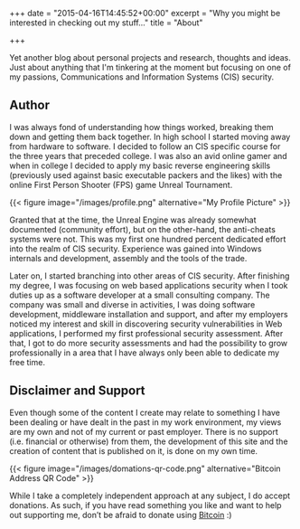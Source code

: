 +++
date = "2015-04-16T14:45:52+00:00"
excerpt = "Why you might be interested in checking out my stuff..."
title = "About"

+++

Yet another blog about personal projects and research, thoughts and ideas. Just about anything that I'm tinkering at the moment but focusing on one of my passions, Communications and Information Systems (CIS) security.

## Author

<div class="row">
  <div class="col-md-9">
  <p>I was always fond of understanding how things worked, breaking them down and getting them back together. In high school I started moving away from hardware to software. I decided to follow an CIS specific course for the three years that preceded college. I was also an avid online gamer and when in college I decided to apply my basic reverse engineering skills (previously used against basic executable packers and the likes) with the online First Person Shooter (FPS) game Unreal Tournament.</p>
  </div>
  <div class="col-md-3">
{{< figure image="/images/profile.png" alternative="My Profile Picture" >}}
  </div>
</div>

Granted that at the time, the Unreal Engine was already somewhat documented (community effort), but on the other-hand, the anti-cheats systems were not. This was my first one hundred percent dedicated effort into the realm of CIS security. Experience was gained into Windows internals and development, assembly and the tools of the trade.

Later on, I started branching into other areas of CIS security. After finishing my degree, I was focusing on web based applications security when I took duties up as a software developer at a small consulting company. The company was small and diverse in activities, I was doing software development, middleware installation and support, and after my employers noticed my interest and skill in discovering security vulnerabilities in Web applications, I performed my first professional security assessment. After that, I got to do more security assessments and had the possibility to grow professionally in a area that I have always only been able to dedicate my free time.

## Disclaimer and Support

<div class="row">
  <div class="col-md-9">
  <p>Even though some of the content I create may relate to something I have been dealing or have dealt in the past in my work environment, my views are my own and not of my current or past employer. There is no support (i.e. financial or otherwise) from them, the development of this site and the creation of content that is published on it, is done on my own time.</p>
  </div>
  <div class="col-md-3">
{{< figure image="/images/domations-qr-code.png" alternative="Bitcoin Address QR Code" >}}
  </div>
</div>

<p>While I take a completely independent approach at any subject, I do accept donations. As such, if you have read something you like and want to help out supporting me, don’t be afraid to donate using <a href="bitcoin:184DunUmssEBeXPmRP4hrza2hMEwNc7vXS?label=Donations&message=Thanks%20you%20very%20much%21">Bitcoin</a> :)</p>
